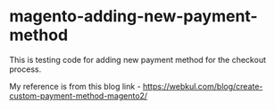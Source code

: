 # magento-adding-new-payment-method
This is testing code for adding new payment method for the checkout process. 

My reference is from this blog link - 
https://webkul.com/blog/create-custom-payment-method-magento2/
